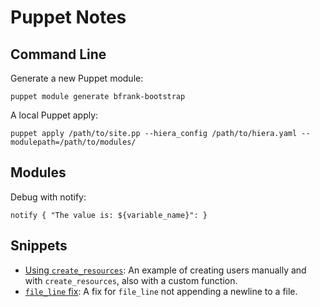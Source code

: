 # Puppet Notes

## Command Line

Generate a new Puppet module:

`puppet module generate bfrank-bootstrap`

A local Puppet apply:

`puppet apply /path/to/site.pp --hiera_config /path/to/hiera.yaml --modulepath=/path/to/modules/`

## Modules

Debug with notify:

`notify { "The value is: ${variable_name}": }`

## Snippets

* [Using `create_resources`](create_resources.md): An example of creating users manually and with `create_resources`, also with a custom function.
* [`file_line` fix](fileline_fix.md): A fix for `file_line` not appending a newline to a file.
